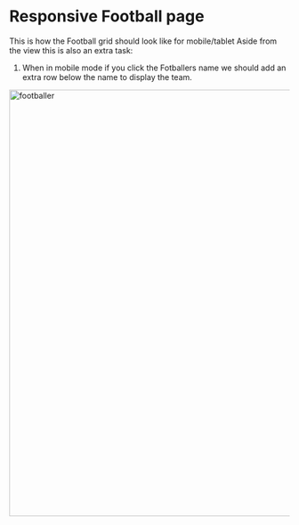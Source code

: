 # Responsive Football page
This is how the Football grid should look like for mobile/tablet
Aside from the view this is also an extra task: 
1. When in mobile mode if you click the Fotballers name we should add an extra row below the name to display the team.

<img width="600" height="767" alt="footballer" src="https://github.com/user-attachments/assets/8afbe582-4270-44a0-b771-72f3b2b58e79" />
